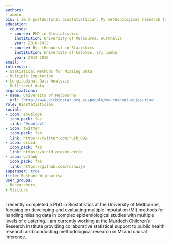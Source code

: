 ```yaml
---
authors:
- admin
bio: I am a postdoctoral biostatistician. My methodological research focus is on multiple imputation methods for incomplete complex data structures and I provide collaborative statisical support for medical research.
education:
  courses:
  - course: PhD in Biostatistics
    institution: University of Melbourne, Australia
    year: 2018-2022
  - course: Bsc (Honours) in Statistics 
    institution: University of Colombo, Sri Lanka
    year: 2012-2016
email: ""
interests:
- Statistical Methods for Missing Data
- Multiple Imputation
- Longitudinal Data Analysis
- Multilevel data
organizations:
- name: University of Melbourne
  url: "http://www.vicbiostat.org.au/people/ms-rushani-wijesuriya"
role: Biostatistician
social:
- icon: envelope
  icon_pack: fas
  link: '#contact'
- icon: twitter
  icon_pack: fab
  link: https://twitter.com/rush_099
- icon: orcid
  icon_pack: fab
  link: https://orcid.org/my-orcid
- icon: github
  icon_pack: fab
  link: https://github.com/rushwije
superuser: true
title: Rushani Wijesuriya
user_groups:
- Researchers
- Visitors
---
```


I recently completed a PhD in Biostatistics at the University of Melbourne, focusing on developing and evaluating multiple imputation (MI) methods for handling missing data in complex epidemiological studies with multiple levels of clustering. I am currently working at the Murdoch Children’s Research Institute providing collaborative statistical support to public health research and conducting methodological research in MI and causal inference.

